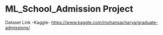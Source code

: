 # ML_School_Admission Project

Dataset Link -Kaggle-   https://www.kaggle.com/mohansacharya/graduate-admissions/
